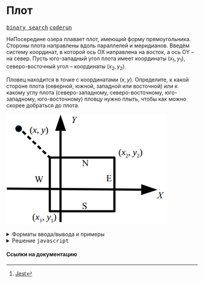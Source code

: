 # Плот

[<kbd>binary search</kbd>](https://coderun.yandex.ru/catalog?tag=binary%20search)
[<kbd>coderun</kbd>](https://coderun.yandex.ru/selections/eserajim/problems/k-segments)

НиПосередине озера плавает плот, имеющий форму прямоугольника. Стороны плота направлены вдоль параллелей и меридианов. Введём систему координат, в которой ось OX направлена на восток, а ось ОY – на север. Пусть юго-западный угол плота имеет координаты $( x_1​, y_1​ )$, северо-восточный угол – координаты $( x_2​ , y_2​ )$.

Пловец находится в точке с координатами $(x, y)$. Определите, к какой стороне плота (северной, южной, западной или восточной) или к какому углу плота (северо-западному, северо-восточному, юго-западному, юго-восточному) пловцу нужно плыть, чтобы как можно скорее добраться до плота.

![sdsds](./description.png)

<details>
<summary>Форматы ввода/вывода и примеры</summary>

## Формат ввода

Программа получает на вход шесть чисел в следующем порядке: $x_1$​, $y_1$​ (координаты юго-западного угла плота), $x_2$​, $y_2$​ (координаты северо-восточного угла плота), $x$, $y$ (координаты пловца). Все числа целые и по модулю не превосходят 100.

Гарантируется, что $x_1 < x_2, y_1 < y_2​, x \neq x_1, x\neq x_2​, y \neq y_1​, y \neq y_2$ , координаты пловца находятся вне плота.

## Формат вывода

Если пловцу следует плыть к северной стороне плота, программа должна вывести символ ”N”, к южной — символ ”S”, к западной — символ ”W”, к восточной — символ ”E”. Если пловцу следует плыть к углу плота, нужно вывести одну из следующих строк: ”NW”, ”NE”, ”SW”, ”SE”.

### Пример 1

<table width = "100%">
<tr>
<th>Ввод</th> <th>Вывод</th>
</tr>
<tr valign="top">
<td><pre>
<code>-1
-2
5
3
-4
6
</code></pre></td>

<td><pre>
<code>NW
</code></pre></td>
</tr>
</table>

</details>

<details>
<summary>Решение <kbd>javascript</kbd></summary>

### 1. Установка зависимостей

```bash
npm install             # Установка зависимостей
```

### 2. Запуск тестирования решения в среде Jest[^1]

```bash
npm run test            # Unit-тестирование
```

</details>

#### Ссылки на документацию

[^1]: [Jest](https://jestjs.io/docs/getting-started)
